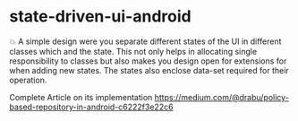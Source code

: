 # state-driven-ui-android
💥 A simple design were you separate different states of the UI in different classes which and the state. This not only helps in allocating single responsibility to classes but also makes you design open for extensions for when adding new states. The states also enclose data-set required for their operation.


Complete Article on its implementation
https://medium.com/@drabu/policy-based-repository-in-android-c6222f3e22c6
